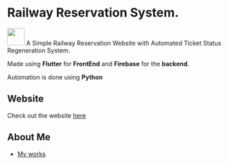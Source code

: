 # Railway Reservation System.
<img src = "https://www.google.com/url?sa=i&url=https%3A%2F%2Fwww.stickpng.com%2Fimg%2Ficons-logos-emojis%2Ftech-companies%2Fdart-logo&psig=AOvVaw1-Dunj4UfXIIN6F7YDBm-t&ust=1607433992279000&source=images&cd=vfe&ved=0CAIQjRxqFwoTCLj0qrP8u-0CFQAAAAAdAAAAABAD" width = "40" height = "40"></img>
A Simple Railway Reservation Website with Automated Ticket Status Regeneration System.

Made using **Flutter** for **FrontEnd** and **Firebase** for the **backend**.

Automation is done using **Python**
## Website
  Check out the website [here](https://railway-reservation-website.firebaseapp.com/)
## About Me
  - [My works](https://github.com/Poujhit)





